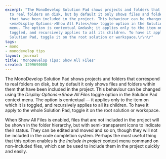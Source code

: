 ```yaml
---
excerpt: "The MonoDevelop Solution Pad shows projects and folders that correspond
  to real folders on disk, but by default it only shows files and folders within them
  that have been included in the project. This behaviour can be changed using the
  <em>Display Options->Show All Files</em> toggle option in the Solution Pad context
  menu. The option is contextual &mdash; it applies only to the item on which it is
  toggled, and recursively applies to all its children. To have it apply to the whole
  Solution Pad, toggle it on the root solution or workspace.\r\n\r"
tags:
- mono
- monodevelop tips
layout: journal
title: 'MonoDevelop Tips: Show All Files'
created: 1299690000
---
```

The MonoDevelop Solution Pad shows projects and folders that correspond to real folders on disk, but by default it only shows files and folders within them that have been included in the project. This behaviour can be changed using the <em>Display Options->Show All Files</em> toggle option in the Solution Pad context menu. The option is contextual &mdash; it applies only to the item on which it is toggled, and recursively applies to all its children. To have it apply to the whole Solution Pad, toggle it on the root solution or workspace.

When Show All Files is enabled, files that are not included in the project will be shown in the folder hierarchy, but with semi-transparent icons to indicate their status. They can be edited and moved and so on, though they will not be included in the code completion system. Perhaps the most useful thing that this option enables is the <em>Include in project</em> context menu command on non-included files, which can be used to include them in the project quickly and easily. 
